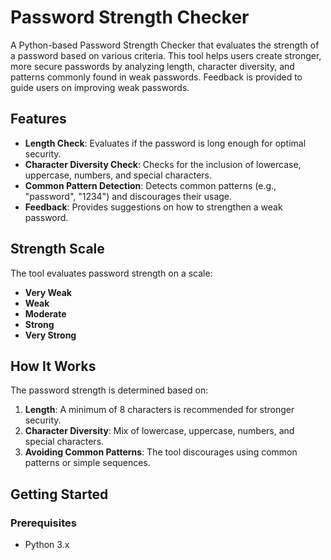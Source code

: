 # Password Strength Checker

A Python-based Password Strength Checker that evaluates the strength of a password based on various criteria. This tool helps users create stronger, more secure passwords by analyzing length, character diversity, and patterns commonly found in weak passwords. Feedback is provided to guide users on improving weak passwords.

## Features

- **Length Check**: Evaluates if the password is long enough for optimal security.
- **Character Diversity Check**: Checks for the inclusion of lowercase, uppercase, numbers, and special characters.
- **Common Pattern Detection**: Detects common patterns (e.g., "password", "1234") and discourages their usage.
- **Feedback**: Provides suggestions on how to strengthen a weak password.
  
## Strength Scale

The tool evaluates password strength on a scale:
- **Very Weak**
- **Weak**
- **Moderate**
- **Strong**
- **Very Strong**

## How It Works

The password strength is determined based on:
1. **Length**: A minimum of 8 characters is recommended for stronger security.
2. **Character Diversity**: Mix of lowercase, uppercase, numbers, and special characters.
3. **Avoiding Common Patterns**: The tool discourages using common patterns or simple sequences.

## Getting Started

### Prerequisites

- Python 3.x
